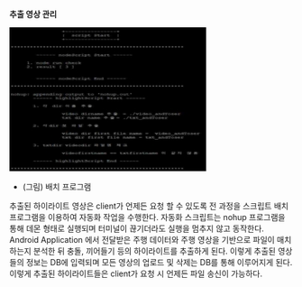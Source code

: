 **추출 영상 관리**

![](https://github.com/simjeongsoo/Team_Easy_dashcam/blob/b52a939a9fe4f1a0c5bb1e946229da4762095899/images/Aspose.Words.5c7d2168-29a5-489c-a6c5-384ee98ca096.007.jpeg)

 - (그림) 배치 프로그램

추출된 하이라이트 영상은 client가 언제든 요청 할 수 있도록 전 과정을 스크립트 배치 프로그램을 이용하여 자동화 작업을 수행한다. 자동화 스크립트는 nohup 프로그램을 통해 데몬 형태로 실행되며 터미널이 끊기더라도 실행을 멈추지 않고 동작한다. Android Application 에서 전달받은 주행 데이터와 주행 영상을 기반으로 파일이 매치하는지 분석한 뒤 충돌, 끼어들기 등의 하이라이트를 추출하게 된다. 이렇게 추출된 영상들의 정보는 DB에 입력되며 모든 영상의 업로드 및 삭제는 DB를 통해 이루어지게 된다. 이렇게 추출된 하이라이트들은 client가 요청 시 언제든 파일 송신이 가능하다.

